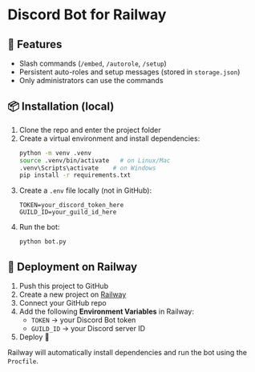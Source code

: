 # Discord Bot for Railway

## 🚀 Features
- Slash commands (`/embed`, `/autorole`, `/setup`)
- Persistent auto-roles and setup messages (stored in `storage.json`)
- Only administrators can use the commands

## 📦 Installation (local)
1. Clone the repo and enter the project folder
2. Create a virtual environment and install dependencies:
   ```bash
   python -m venv .venv
   source .venv/bin/activate   # on Linux/Mac
   .venv\Scripts\activate    # on Windows
   pip install -r requirements.txt
   ```
3. Create a `.env` file locally (not in GitHub):
   ```env
   TOKEN=your_discord_token_here
   GUILD_ID=your_guild_id_here
   ```
4. Run the bot:
   ```bash
   python bot.py
   ```

## 🚀 Deployment on Railway
1. Push this project to GitHub
2. Create a new project on [Railway](https://railway.app/)
3. Connect your GitHub repo
4. Add the following **Environment Variables** in Railway:
   - `TOKEN` → your Discord Bot token
   - `GUILD_ID` → your Discord server ID
5. Deploy 🚀

Railway will automatically install dependencies and run the bot using the `Procfile`.
